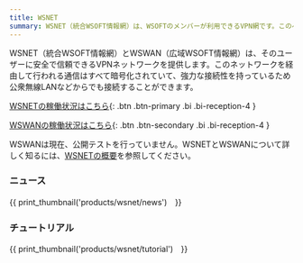 ```yaml
---
title: WSNET
summary: WSNET（統合WSOFT情報網）は、WSOFTのメンバーが利用できるVPN網です。このページでは、WSOFTメンバーとWSWANユーザー向けの情報を提供しています。
---
```

WSNET（統合WSOFT情報網）とWSWAN（広域WSOFT情報網）は、そのユーザーに安全で信頼できるVPNネットワークを提供します。このネットワークを経由して行われる通信はすべて暗号化されていて、強力な接続性を持っているため公衆無線LANなどからでも接続することができます。

[WSNETの稼働状況はこちら](https://stats.uptimerobot.com/3XOGPIXk0p/793533168){: .btn .btn-primary .bi .bi-reception-4 }

[WSWANの稼働状況はこちら](https://stats.uptimerobot.com/3XOGPIXk0p/793515967){: .btn .btn-secondary .bi .bi-reception-4 }

WSWANは現在、公開テストを行っていません。WSNETとWSWANについて詳しく知るには、[WSNETの概要](./about.md)を参照してください。

### ニュース

{{ print_thumbnail('products/wsnet/news')　}}

### チュートリアル

{{ print_thumbnail('products/wsnet/tutorial')　}}
